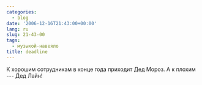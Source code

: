 ```yaml
---
categories:
  - blog
date: '2006-12-16T21:43:00+00:00'
lang: ru
slug: 21-43-00
tags:
  - музыкой-навеяло
title: deadline
---
```




К хорошим сотрудникам в конце года приходит Дед Мороз. А к плохим --- Дед Лайн!